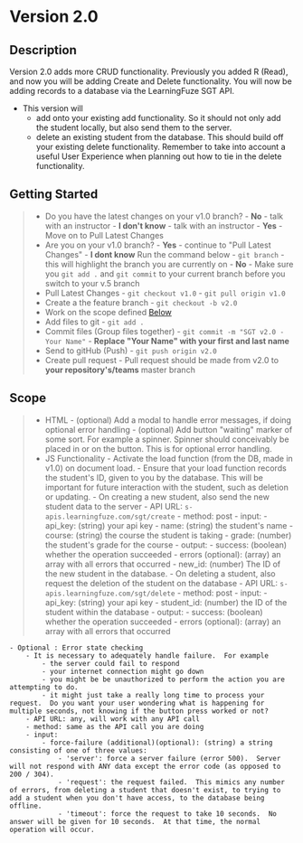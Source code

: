 # Version 2.0

## Description
Version 2.0 adds more CRUD functionality.  Previously you added R (Read), and now you will be adding Create and Delete functionality. You will now be adding records to a database via the LearningFuze SGT API. 
- This version will 
  - add onto your existing add functionality.  So it should not only add the student locally, but also send them to the server.
  - delete an existing student from the database.  This should build off your existing delete functionality.  Remember to take into account a useful User Experience when planning out how to tie in the delete functionality.

## Getting Started
> - Do you have the latest changes on your v1.0 branch?
    - **No** - talk with an instructor
    - **I don't know** - talk with an instructor
    - **Yes** - Move on to Pull Latest Changes
> - Are you on your v1.0 branch?
    - **Yes** - continue to "Pull Latest Changes"
    - **I dont know** Run the command below
        - `git branch` - this will highlight the branch you are currently on
    - **No** - Make sure you `git add .` and `git commit` to your current branch before you switch to your v.5 branch
> - Pull Latest Changes
        - `git checkout v1.0`
        - `git pull origin v1.0`
> - Create a the feature branch
    - `git checkout -b v2.0`
> - Work on the scope defined <a href="https://github.com/Learning-Fuze/SGT/tree/v1.0#scope">Below</a>
> - Add files to git
    - `git add .`
> - Commit files (Group files together)
    - `git commit -m "SGT v2.0 - Your Name"`
    - **Replace "Your Name" with your first and last name**
> - Send to gitHub (Push)
    - `git push origin v2.0`
> - Create pull request
    - Pull request should be made from v2.0 to **your repository's/teams** master branch


## Scope
> - HTML
    - (optional) Add a modal to handle error messages, if doing optional error handling
    - (optional) Add button "waiting" marker of some sort.  For example a spinner.  Spinner should conceivably be placed in or on the button.  This is for optional error handling.
> - JS Functionality
    - Activate the load function (from the DB, made in v1.0) on document load.
    - Ensure that your load function records the student's ID, given to you by the database.  This will be important for future interaction with the student, such as deletion or updating.
    - On creating a new student, also send the new student data to the server
        - API URL: `s-apis.learningfuze.com/sgt/create`
            - method: post
            - input:
                - api_key: (string) your api key
                - name: (string) the student's name
                - course: (string) the course the student is taking
                - grade: (number) the student's grade for the course
            - output:
                - success: (boolean) whether the operation succeeded
                - errors (optional): (array) an array with all errors that occurred
                - new_id: (number) The ID of the new student in the database.
    - On deleting a student, also request the deletion of the student on the database
        - API URL: `s-apis.learningfuze.com/sgt/delete`
            - method: post
            - input:
                - api_key: (string) your api key
                - student_id: (number) the ID of the student within the database
            - output:
                - success: (boolean) whether the operation succeeded
                - errors (optional): (array) an array with all errors that occurred
                
                
    - Optional : Error state checking
        - It is necessary to adequately handle failure.  For example
            - the server could fail to respond
            - your internet connection might go down
            - you might be be unauthorized to perform the action you are attempting to do. 
            - it might just take a really long time to process your request.  Do you want your user wondering what is happening for multiple seconds, not knowing if the button press worked or not?
        - API URL: any, will work with any API call
        - method: same as the API call you are doing
        - input:
            - force-failure (additional)(optional): (string) a string consisting of one of three values:
                - 'server': force a server failure (error 500).  Server will not respond with ANY data except the error code (as opposed to 200 / 304).
                - 'request': the request failed.  This mimics any number of errors, from deleting a student that doesn't exist, to trying to add a student when you don't have access, to the database being offline.
                - 'timeout': force the request to take 10 seconds.  No answer will be given for 10 seconds.  At that time, the normal operation will occur.
            
        



    
